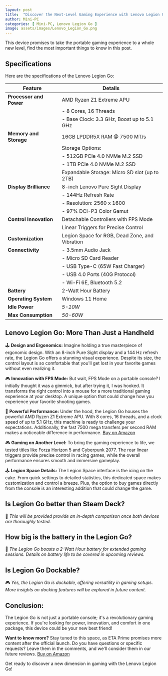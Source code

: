```yaml
---
layout: post
title:  "Discover the Next-Level Gaming Experience with Lenovo Legion Go!"
author: Mini-PC
categories: [ Mini-PC, Lenovo Legion Go ]
image: assets/images/Lenovo_Legion_Go.png
---
```


This device promises to take the portable gaming experience to a whole new level, find the most important things to know in this post.

## Specifications
Here are the specifications of the Lenovo Legion Go:

| Feature                   | Details                                            |
|---------------------------|----------------------------------------------------|
| **Processor and Power**   | AMD Ryzen Z1 Extreme APU                           |
|                           | - 8 Cores, 16 Threads                              |
|                           | - Base Clock: 3.3 GHz, Boost up to 5.1 GHz         |
| **Memory and Storage**    | 16GB LPDDR5X RAM @ 7500 MT/s                       |
|                           | Storage Options:                                   |
|                           | - 512GB PCIe 4.0 NVMe M.2 SSD                     |
|                           | - 1TB PCIe 4.0 NVMe M.2 SSD                        |
|                           | Expandable Storage: Micro SD slot (up to 2TB)     |
| **Display Brilliance**    | 8-inch Lenovo Pure Sight Display                   |
|                           | - 144Hz Refresh Rate                              |
|                           | - Resolution: 2560 x 1600                         |
|                           | - 97% DCI-P3 Color Gamut                          |
| **Control Innovation**    | Detachable Controllers with FPS Mode              |
|                           | Linear Triggers for Precise Control               |
| **Customization**         | Legion Space for RGB, Dead Zone, and Vibration    |
| **Connectivity**          | - 3.5mm Audio Jack                                |
|                           | - Micro SD Card Reader                            |
|                           | - USB Type-C (65W Fast Charger)                   |
|                           | - USB 4.0 Ports (40G Protocol)                   |
|                           | - Wi-Fi 6E, Bluetooth 5.2                         |
| **Battery**               | 2-Watt Hour Battery                                |
| **Operating System**      | Windows 11 Home                                   |
| **Idle Power**            | *5-10W*                    |
| **Max Consumption**       | *50-60W*                    |


## Lenovo Legion Go: More Than Just a Handheld

🕹️ **Design and Ergonomics:**
Imagine holding a true masterpiece of ergonomic design. With an 8-inch Pure Sight display and a 144 Hz refresh rate, the Legion Go offers a stunning visual experience. Despite its size, the control layout is so comfortable that you'll get lost in your favorite games without even realizing it.

🎮 **Innovation with FPS Mode:**
But wait, FPS Mode on a portable console? I initially thought it was a gimmick, but after trying it, I was hooked. It transforms the right control into a mouse for a more traditional gaming experience at your desktop. A unique option that could change how you experience your favorite shooting games.

🚀 **Powerful Performance:**
Under the hood, the Legion Go houses the powerful AMD Ryzen Z1 Extreme APU. With 8 cores, 16 threads, and a clock speed of up to 5.1 GHz, this machine is ready to challenge your expectations. Additionally, the fast 7500 mega transfers per second RAM makes a noticeable difference in performance. [Buy on Amazon](https://geni.us/9gqnR)

🎮 **Gaming on Another Level:**
To bring the gaming experience to life, we tested titles like Forza Horizon 5 and Cyberpunk 2077. The rear linear triggers provide precise control in racing games, while the overall performance ensures smooth and immersive gameplay.

🕹️ **Legion Space Details:**
The Legion Space interface is the icing on the cake. From quick settings to detailed statistics, this dedicated space makes customization and control a breeze. Plus, the option to buy games directly from the console is an interesting addition that could change the game.

## Is Legion Go better than Steam Deck?

🤔 *This will be provided provide an in-depth comparison once both devices are thoroughly tested.*

## How big is the battery in the Legion Go?

🔋 *The Legion Go boasts a 2-Watt Hour battery for extended gaming sessions. Details on battery life to be covered in upcoming reviews.*

## Is Legion Go Dockable?

🎮 *Yes, the Legion Go is dockable, offering versatility in gaming setups. More insights on docking features will be explored in future content.*


## Conclusion:
The Legion Go is not just a portable console; it's a revolutionary gaming experience. If you're looking for power, innovation, and comfort in one package, this device could be your new best friend!

**Want to know more?**
Stay tuned to this space, as ETA Prime promises more content after the official launch. Do you have questions or specific requests? Leave them in the comments, and we'll consider them in our future reviews. [Buy on Amazon](https://geni.us/9gqnR)

Get ready to discover a new dimension in gaming with the Lenovo Legion Go!

























